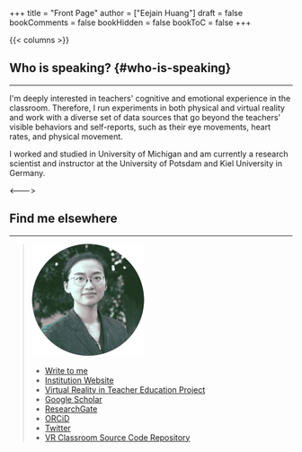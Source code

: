 +++
title = "Front Page"
author = ["Eejain Huang"]
draft = false
bookComments = false
bookHidden = false
bookToC = false
+++

<!-- {{< katex >}}\Bbb{YIZHEN}\enspace\Bbb{(EEJAIN)}\enspace\Bbb{HUANG}{{< /katex >}} -->

<!-- --- -->

{{< columns >}}

## Who is speaking? {#who-is-speaking} 

---

<div data-badge-details="right" data-badge-type="donut" data-doi="10.1016/j.compedu.2020.104100" data-hide-no-mentions="true" class="altmetric-embed"></div>

I'm deeply interested in teachers' cognitive and emotional experience in the classroom. Therefore, I run experiments in both physical and virtual reality and work with a diverse set of data sources that go beyond the teachers' visible behaviors and self-reports, such as their eye movements, heart rates, and physical movement. 

I worked and studied in University of Michigan and am currently a research scientist and instructor at the University of Potsdam and Kiel University in Germany.



<--->

## Find me elsewhere 
---
> ![](dithered-image.webp)
> - [Write to me](mailto:huang@eejain.com)
> - [Institution Website](https://www.uni-potsdam.de/en/erziehungswissenschaftliche-bildungsforschung/team/yizhen-huang)
> - [Virtual Reality in Teacher Education Project](https://www.uni-potsdam.de/en/erziehungswissenschaftliche-bildungsforschung/research/virtual-classroom)
> - [Google Scholar](https://scholar.google.com/citations?hl=en&pli=1&user=0JRtAtkAAAAJ)
> - [ResearchGate](https://www.researchgate.net/profile/Yizhen-Huang)
> - [ORCiD](https://orcid.org/0000-0002-7041-1927)
> - [Twitter](https://twitter.com/EejainH)
> - [VR Classroom Source Code Repository](https://gitup.uni-potsdam.de/mm_vr/vr-klassenzimmer)




<!-- Hi there, this is Eejain. -->

<!-- Many tags can be attached to me: a young scholar dangling between publish or perish, a half-made geek plus self-taught scribbler,  and an enthusiast with all things quaint yet profound. -->

<!-- But none of them will stick. -->

<!-- Pared to the bone, I am just a **curious** soul that wants to share bits and pieces of thoughts with you. -->

<!-- ## Where is this place? {#where-is-this-place} -->

<!-- --- -->

<!-- This a collection of short essays on subculture, media, and human mind. They are possibly opinionated but guaranteed to be honest. And on the flip side, I avoid documenting brief passing thoughts, egocentric fantasies, and plain life events. Those writings can be better approached by using social media, personal journal, and a good old diary. -->

<!-- This virtual folio starts as a serious writing practice outside academia, an earnest attempt to speak in my real voice about things that resonates with me. Things that maybe trivial and obscure, but at one point, rippled through my stream of consciousness and finds their niche. -->

<!-- So it flows.&nbsp;[^1] -->

<!-- [^1]: The symbols in the website title represent the 59th hexagram in I Ching. It's called 渙 (dispersing), depicting how wind blows water, causing dispersion and regathering in a fluid fashion. 『易經．渙卦．象曰：「風行水上，渙；先王以享于帝立廟。 -->
